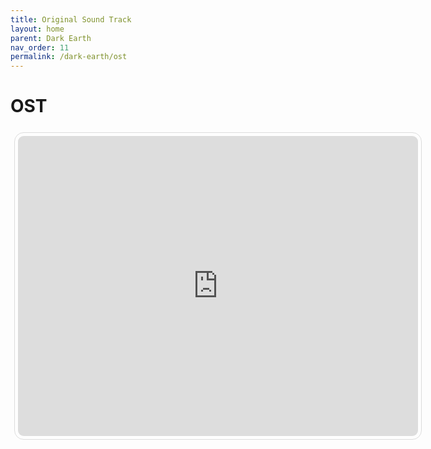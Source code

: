 ```yaml
---
title: Original Sound Track
layout: home
parent: Dark Earth
nav_order: 11
permalink: /dark-earth/ost
---
```


# OST

<iframe width="640" height="480" src="https://www.youtube.com/embed/nppjt5LYgZo?si=ymvawum63H5NHKMA" title="OST" frameborder="0" allow="accelerometer; autoplay; clipboard-write; encrypted-media; gyroscope; picture-in-picture; web-share" referrerpolicy="strict-origin-when-cross-origin" allowfullscreen style="margin: 6px; display: inline-flex; border-radius: 15px; border: 1px solid #80808042; padding: 5px;"></iframe>
